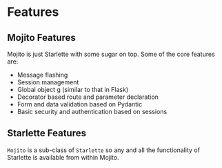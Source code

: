 # Features

## Mojito Features
Mojito is just Starlette with some sugar on top. Some of the core features are:

* Message flashing
* Session management
* Global object g (similar to that in Flask)
* Decorator based route and parameter declaration
* Form and data validation based on Pydantic
* Basic security and authentication based on sessions

## Starlette Features
`Mojito` is a sub-class of `Starlette` so any and all the functionality of Starlette is available from within Mojito.